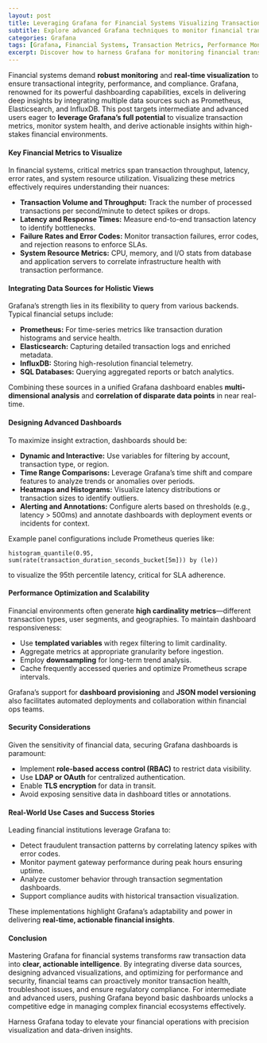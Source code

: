 ```yaml
---
layout: post
title: Leveraging Grafana for Financial Systems Visualizing Transaction Metrics Performance and Insights
subtitle: Explore advanced Grafana techniques to monitor financial transaction metrics and optimize system performance
categories: Grafana
tags: [Grafana, Financial Systems, Transaction Metrics, Performance Monitoring, Data Visualization, Time Series, Prometheus, Elasticsearch]
excerpt: Discover how to harness Grafana for monitoring financial transaction metrics and gaining actionable insights to enhance system performance and reliability.
---
```

Financial systems demand **robust monitoring** and **real-time visualization** to ensure transactional integrity, performance, and compliance. Grafana, renowned for its powerful dashboarding capabilities, excels in delivering deep insights by integrating multiple data sources such as Prometheus, Elasticsearch, and InfluxDB. This post targets intermediate and advanced users eager to **leverage Grafana’s full potential** to visualize transaction metrics, monitor system health, and derive actionable insights within high-stakes financial environments.

#### Key Financial Metrics to Visualize

In financial systems, critical metrics span transaction throughput, latency, error rates, and system resource utilization. Visualizing these metrics effectively requires understanding their nuances:

- **Transaction Volume and Throughput:** Track the number of processed transactions per second/minute to detect spikes or drops.
- **Latency and Response Times:** Measure end-to-end transaction latency to identify bottlenecks.
- **Failure Rates and Error Codes:** Monitor transaction failures, error codes, and rejection reasons to enforce SLAs.
- **System Resource Metrics:** CPU, memory, and I/O stats from database and application servers to correlate infrastructure health with transaction performance.

#### Integrating Data Sources for Holistic Views

Grafana’s strength lies in its flexibility to query from various backends. Typical financial setups include:

- **Prometheus:** For time-series metrics like transaction duration histograms and service health.
- **Elasticsearch:** Capturing detailed transaction logs and enriched metadata.
- **InfluxDB:** Storing high-resolution financial telemetry.
- **SQL Databases:** Querying aggregated reports or batch analytics.

Combining these sources in a unified Grafana dashboard enables **multi-dimensional analysis** and **correlation of disparate data points** in near real-time.

#### Designing Advanced Dashboards

To maximize insight extraction, dashboards should be:

- **Dynamic and Interactive:** Use variables for filtering by account, transaction type, or region.
- **Time Range Comparisons:** Leverage Grafana’s time shift and compare features to analyze trends or anomalies over periods.
- **Heatmaps and Histograms:** Visualize latency distributions or transaction sizes to identify outliers.
- **Alerting and Annotations:** Configure alerts based on thresholds (e.g., latency > 500ms) and annotate dashboards with deployment events or incidents for context.

Example panel configurations include Prometheus queries like:

```
histogram_quantile(0.95, sum(rate(transaction_duration_seconds_bucket[5m])) by (le))
```

to visualize the 95th percentile latency, critical for SLA adherence.

#### Performance Optimization and Scalability

Financial environments often generate **high cardinality metrics**—different transaction types, user segments, and geographies. To maintain dashboard responsiveness:

- Use **templated variables** with regex filtering to limit cardinality.
- Aggregate metrics at appropriate granularity before ingestion.
- Employ **downsampling** for long-term trend analysis.
- Cache frequently accessed queries and optimize Prometheus scrape intervals.

Grafana’s support for **dashboard provisioning** and **JSON model versioning** also facilitates automated deployments and collaboration within financial ops teams.

#### Security Considerations

Given the sensitivity of financial data, securing Grafana dashboards is paramount:

- Implement **role-based access control (RBAC)** to restrict data visibility.
- Use **LDAP or OAuth** for centralized authentication.
- Enable **TLS encryption** for data in transit.
- Avoid exposing sensitive data in dashboard titles or annotations.

#### Real-World Use Cases and Success Stories

Leading financial institutions leverage Grafana to:

- Detect fraudulent transaction patterns by correlating latency spikes with error codes.
- Monitor payment gateway performance during peak hours ensuring uptime.
- Analyze customer behavior through transaction segmentation dashboards.
- Support compliance audits with historical transaction visualization.

These implementations highlight Grafana’s adaptability and power in delivering **real-time, actionable financial insights**.

#### Conclusion

Mastering Grafana for financial systems transforms raw transaction data into **clear, actionable intelligence**. By integrating diverse data sources, designing advanced visualizations, and optimizing for performance and security, financial teams can proactively monitor transaction health, troubleshoot issues, and ensure regulatory compliance. For intermediate and advanced users, pushing Grafana beyond basic dashboards unlocks a competitive edge in managing complex financial ecosystems effectively.

Harness Grafana today to elevate your financial operations with precision visualization and data-driven insights.
